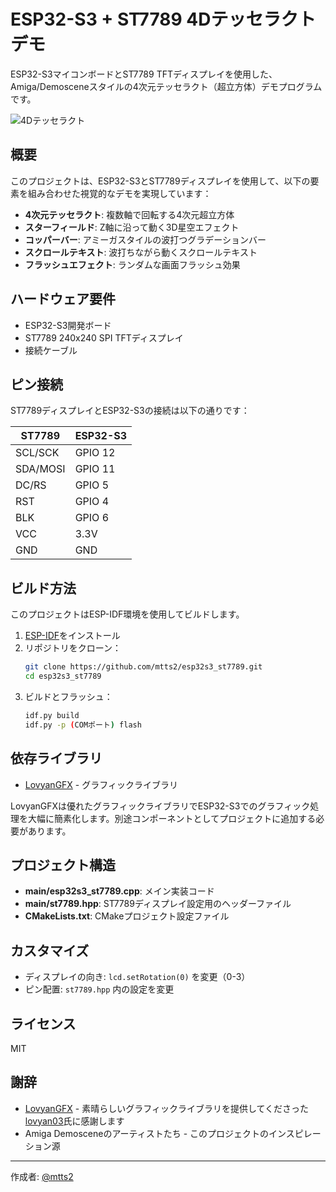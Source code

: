 # ESP32-S3 + ST7789 4Dテッセラクトデモ

ESP32-S3マイコンボードとST7789 TFTディスプレイを使用した、Amiga/Demosceneスタイルの4次元テッセラクト（超立方体）デモプログラムです。

![4Dテッセラクト](https://i.imgur.com/qykYe3y.jpg)

## 概要

このプロジェクトは、ESP32-S3とST7789ディスプレイを使用して、以下の要素を組み合わせた視覚的なデモを実現しています：

- **4次元テッセラクト**: 複数軸で回転する4次元超立方体
- **スターフィールド**: Z軸に沿って動く3D星空エフェクト
- **コッパーバー**: アミーガスタイルの波打つグラデーションバー
- **スクロールテキスト**: 波打ちながら動くスクロールテキスト
- **フラッシュエフェクト**: ランダムな画面フラッシュ効果

## ハードウェア要件

- ESP32-S3開発ボード
- ST7789 240x240 SPI TFTディスプレイ
- 接続ケーブル

## ピン接続

ST7789ディスプレイとESP32-S3の接続は以下の通りです：

| ST7789 | ESP32-S3 |
|--------|----------|
| SCL/SCK | GPIO 12 |
| SDA/MOSI | GPIO 11 |
| DC/RS | GPIO 5 |
| RST | GPIO 4 |
| BLK | GPIO 6 |
| VCC | 3.3V |
| GND | GND |

## ビルド方法

このプロジェクトはESP-IDF環境を使用してビルドします。

1. [ESP-IDF](https://docs.espressif.com/projects/esp-idf/en/latest/esp32s3/get-started/index.html)をインストール
2. リポジトリをクローン：
   ```bash
   git clone https://github.com/mtts2/esp32s3_st7789.git
   cd esp32s3_st7789
   ```
3. ビルドとフラッシュ：
   ```bash
   idf.py build
   idf.py -p (COMポート) flash
   ```

## 依存ライブラリ

- [LovyanGFX](https://github.com/lovyan03/LovyanGFX) - グラフィックライブラリ

LovyanGFXは優れたグラフィックライブラリでESP32-S3でのグラフィック処理を大幅に簡素化します。別途コンポーネントとしてプロジェクトに追加する必要があります。

## プロジェクト構造

- **main/esp32s3_st7789.cpp**: メイン実装コード
- **main/st7789.hpp**: ST7789ディスプレイ設定用のヘッダーファイル
- **CMakeLists.txt**: CMakeプロジェクト設定ファイル

## カスタマイズ

- ディスプレイの向き: `lcd.setRotation(0)` を変更（0-3）
- ピン配置: `st7789.hpp` 内の設定を変更

## ライセンス

MIT

## 謝辞

- [LovyanGFX](https://github.com/lovyan03/LovyanGFX) - 素晴らしいグラフィックライブラリを提供してくださった[lovyan03](https://github.com/lovyan03)氏に感謝します
- Amiga Demosceneのアーティストたち - このプロジェクトのインスピレーション源

---

作成者: [@mtts2](https://github.com/mtts2)
